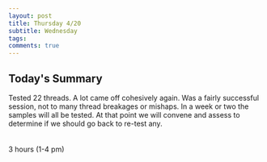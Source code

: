 ```yaml
---
layout: post
title: Thursday 4/20
subtitle: Wednesday
tags:
comments: true
---
```



## Today's Summary
Tested 22 threads. A lot came off cohesively again. Was a fairly successful session, not to many thread breakages or mishaps. In a week or two the samples will all be tested. At that point we will convene and assess to determine if we should go back to re-test any.  
<br> <br>
3 hours (1-4 pm)
